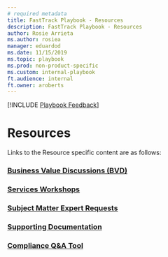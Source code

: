 ```yaml
---  
# required metadata  
title: FastTrack Playbook - Resources  
description: FastTrack Playbook - Resources
author: Rosie Arrieta  
ms.author: rosiea  
manager: eduardod  
ms.date: 11/15/2019  
ms.topic: playbook  
ms.prod: non-product-specific  
ms.custom: internal-playbook  
ft.audience: internal  
ft.owner: aroberts
---  
```

[!INCLUDE [Playbook Feedback](./includes/questions-feedback.md)]  

# Resources

Links to the Resource specific content are as follows:

### [Business Value Discussions (BVD)](resources-bvd.md)

### [Services Workshops](resources-services-workshops.md)

### [Subject Matter Expert Requests](resources-fasttrack-subject-matter-experts-resources-guidance.md)

### [Supporting Documentation](resources-tasks.md)

### [Compliance Q&A Tool](https://complianceqnatool.azurewebsites.net/)